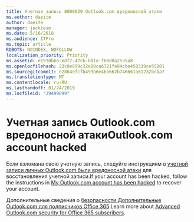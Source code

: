 ```yaml
---
title: Учетная запись 8000039 Outlook.com вредоносной атаки
ms.author: daeite
author: daeite
manager: jackiesm
ms.date: 5/16/2018
ms.audience: ITPro
ms.topic: article
ROBOTS: NOINDEX, NOFOLLOW
localization_priority: Priority
ms.assetid: e1930bba-edf7-47cb-b81e-f60d8a2535a8
ms.openlocfilehash: 23c8e899c32e80ca6721fe84cbe450339ce55801
ms.sourcegitcommit: e2864efcfb493b6e46b662b746661a61232bdba7
ms.translationtype: MT
ms.contentlocale: ru-RU
ms.lasthandoff: 01/24/2019
ms.locfileid: "29499899"
---
```

# <a name="outlookcom-account-hacked"></a><span data-ttu-id="49a6d-102">Учетная запись Outlook.com вредоносной атаки</span><span class="sxs-lookup"><span data-stu-id="49a6d-102">Outlook.com account hacked</span></span>

<span data-ttu-id="49a6d-103">Если взломана свою учетную запись, следуйте инструкциям в [учетной записи личных Outlook.com были вредоносной атаки](https://go.microsoft.com/fwlink/p/?linkid=874366) для восстановления учетной записи.</span><span class="sxs-lookup"><span data-stu-id="49a6d-103">If your account has been hacked, follow the instructions in [My Outlook.com account has been hacked](https://go.microsoft.com/fwlink/p/?linkid=874366) to recover your account.</span></span> 
  
<span data-ttu-id="49a6d-104">Дополнительные сведения о [безопасности Дополнительные Outlook.com для подписчиков Office 365](https://go.microsoft.com/fwlink/p/?linkid=874368).</span><span class="sxs-lookup"><span data-stu-id="49a6d-104">Learn more about [Advanced Outlook.com security for Office 365 subscribers](https://go.microsoft.com/fwlink/p/?linkid=874368).</span></span>
  

